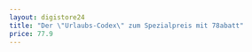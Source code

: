 ```yaml
---
layout: digistore24
title: "Der \"Urlaubs-Codex\" zum Spezialpreis mit 78abatt"
price: 77.9
---
```

